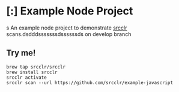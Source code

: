 # [:] Example Node Project
s
An example node project to demonstrate [srcclr](https://www.srcclr.com) scans.dsdddsssssssdssssssds on develop branch

## Try me!

```
brew tap srcclr/srcclr
brew install srcclr
srcclr activate
srcclr scan --url https://github.com/srcclr/example-javascript
```
